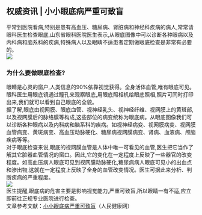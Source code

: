 ## 权威资讯 | 小小眼底病严重可致盲  
平常到医院看病,特别是患有高血压、糖尿病、肾脏病和神经科疾病的病人,常常请眼科医生检查眼底,山东省眼科医院医生表示,从眼底图像中可以诊断各种眼病以及内科病和脑系科的疾病,特殊病人以及眼睛不适患者定期做眼底检查是非常有必要的。  
![](http://cdncms.v-keep.cn/wp-content/uploads/2019/12/timgqqx.jpg)  
### 为什么要做眼底检查?  
眼睛是心灵的窗户,人类信息的90%依靠视觉获得。全身活体血管,唯有眼底可见。眼科医生用眼底镜通过瞳孔来观察眼底,用眼底照相机给眼底照相,照片可同时打印出来,我们就可以看到自己眼底的全貌。  
据了解,眼底由视网膜、眼底血管、视神经乳头、视神经纤维、视网膜上的黄斑部,以及视网膜后的脉络膜等构成,这些部位的病变统称为眼底病。从眼底图像我们可以诊断各种眼病以及内科病和脑系科的疾病。如视神经病变、视网膜病变、视网膜血管病变、黄斑病变、高血压动脉硬化、糖尿病视网膜病变、肾病、血液病、颅脑疾病等等。  
对于眼底检查来说,眼底的视网膜血管是人体中唯一可看见的血管,医生把它当作了解其它脏器血管情况的窗口。因此,它的变化在一定程度上反映了一些器官的改变程度。如高血压病人眼底可见到视网膜动脉硬化,糖尿病病人眼底可见小的出血点和渗出物,这就在一定程度上反映了全身的血管改变情况。医生可据此来分析、判断疾病的严重程度。  
![](http://cdncms.v-keep.cn/wp-content/uploads/2019/11/q4.jpg)  
医生提醒,眼底病的危害主要是影响视觉能力,严重可致盲,所以眼睛一有不适,应立即前往正规专业医院进行检查。  
文章参考文献：<a href="http://health.people.com.cn/n1/2019/1205/c14739-31491871.html">小小眼底病严重可致盲</a>（人民健康网）  
